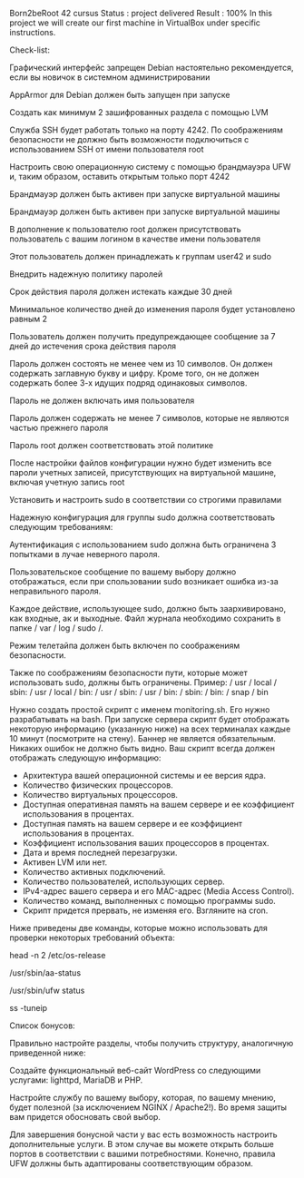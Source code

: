 Born2beRoot 42 cursus
Status : project delivered
Result : 100%
In this project we will create our first machine in VirtualBox under specific instructions.

Check-list:

 Графический интерфейс запрещен
 Debian настоятельно рекомендуется, если вы новичок в системном администрировании
 
 AppArmor для Debian должен быть запущен при запуске
 
 Создать как минимум 2 зашифрованных раздела с помощью LVM
 
 Служба SSH будет работать только на порту 4242. По соображениям безопасности не должно быть возможности подключиться с использованием SSH от имени пользователя root
 

 Настроить свою операционную систему с помощью брандмауэра UFW и, таким образом, оставить открытым только порт 4242
 
 Брандмауэр должен быть активен при запуске виртуальной машины
 
 Брандмауэр должен быть активен при запуске виртуальной машины
 
 В дополнение к пользователю root должен присутствовать пользователь с вашим логином в качестве имени пользователя
 
 Этот пользователь должен принадлежать к группам user42 и sudo
 
 Внедрить надежную политику паролей
 
 Срок действия пароля должен истекать каждые 30 дней
 
 Минимальное количество дней до изменения пароля будет установлено равным 2
 
 Пользователь должен получить предупреждающее сообщение за 7 дней до истечения срока действия пароля
 
 Пароль должен состоять не менее чем из 10 символов. Он должен содержать заглавную букву и цифру. Кроме того, он не должен содержать более 3-х идущих подряд одинаковых символов.
 
 Пароль не должен включать имя пользователя
 
 Пароль должен содержать не менее 7 символов, которые не являются частью прежнего пароля
 
 Пароль root должен соответствовать этой политике
 
 После настройки файлов конфигурации нужно будет изменить все пароли учетных записей, присутствующих на виртуальной машине, включая учетную запись root
 
 Установить и настроить sudo в соответствии со строгими правилами
 
 Надежную конфигурация для группы sudo должна соответствовать следующим требованиям:
 
 Аутентификация с использованием sudo должна быть ограничена 3 попытками в лучае неверного пароля.
 
 Пользовательское сообщение по вашему выбору должно отображаться, если при спользовании sudo возникает ошибка из-за неправильного пароля.
 
 Каждое действие, использующее sudo, должно быть заархивировано, как входные, ак и выходные. Файл журнала необходимо сохранить в папке / var / log / sudo /.
 
 Режим телетайпа должен быть включен по соображениям безопасности.
 
 Также по соображениям безопасности пути, которые может использовать sudo, должны быть ограничены. Пример: / usr / local / sbin: / usr / local / bin: / usr / sbin: / usr / bin: / sbin: / bin: / snap / bin
 
 Нужно создать простой скрипт с именем monitoring.sh. Его нужно разрабатывать на bash. При запуске сервера скрипт будет отображать некоторую информацию (указанную ниже) на всех терминалах каждые 10 минут (посмотрите на стену). Баннер не является обязательным. Никаких ошибок не должно быть видно. Ваш скрипт всегда должен отображать следующую информацию:
 - Архитектура вашей операционной системы и ее версия ядра.
 - Количество физических процессоров.
 - Количество виртуальных процессоров.
 - Доступная оперативная память на вашем сервере и ее коэффициент использования в процентах.
 - Доступная память на вашем сервере и ее коэффициент использования в процентах.
 - Коэффициент использования ваших процессоров в процентах.
 - Дата и время последней перезагрузки.
 - Активен LVM или нет.
 - Количество активных подключений.
 - Количество пользователей, использующих сервер.
 - IPv4-адрес вашего сервера и его MAC-адрес (Media Access Control).
 - Количество команд, выполненных с помощью программы sudo.
 - Скрипт придется прервать, не изменяя его. Взгляните на cron.
 
 Ниже приведены две команды, которые можно использовать для проверки некоторых требований объекта:
 
 head -n 2 /etc/os-release
 
 /usr/sbin/aa-status
 
 /usr/sbin/ufw status
 
 ss -tuneip
 
Список бонусов:

 Правильно настройте разделы, чтобы получить структуру, аналогичную приведенной ниже:
 
 Создайте функциональный веб-сайт WordPress со следующими услугами: lighttpd, MariaDB и PHP.
 
 Настройте службу по вашему выбору, которая, по вашему мнению, будет полезной (за исключением NGINX / Apache2!). Во время защиты вам придется обосновать свой выбор.
 
Для завершения бонусной части у вас есть возможность настроить дополнительные услуги. В этом случае вы можете открыть больше портов в соответствии с вашими потребностями. Конечно, правила UFW должны быть адаптированы соответствующим образом.
